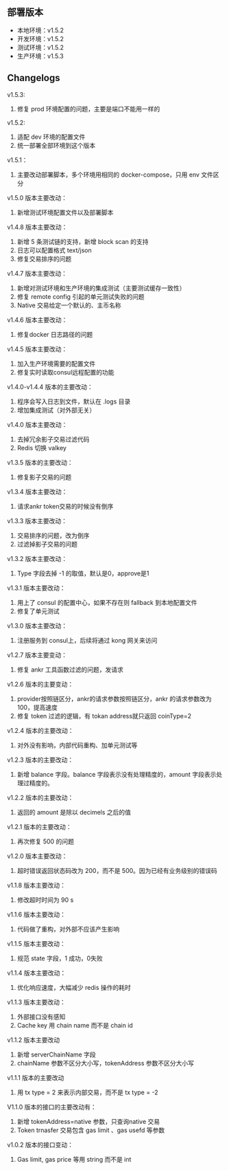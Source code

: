 
## 部署版本

- 本地环境：v1.5.2
- 开发环境：v1.5.2
- 测试环境：v1.5.2
- 生产环境：v1.5.3

## Changelogs

v1.5.3:
1. 修复 prod 环境配置的问题，主要是端口不能用一样的

v1.5.2:
1. 适配 dev 环境的配置文件
2. 统一部署全部环境到这个版本

v1.5.1：
1. 主要改动部署脚本，多个环境用相同的 docker-compose，只用 env 文件区分

v1.5.0 版本主要改动：
1. 新增测试环境配置文件以及部署脚本

v1.4.8 版本主要改动：
1. 新增 5 条测试链的支持，新增 block scan 的支持
2. 日志可以配置格式 text/json
3. 修复交易排序的问题

v1.4.7 版本主要改动：
1. 新增对测试环境和生产环境的集成测试（主要测试缓存一致性）
2. 修复 remote config 引起的单元测试失败的问题
3. Native 交易给定一个默认的、主币名称

v1.4.6 版本主要改动：
1. 修复docker 日志路径的问题

v1.4.5 版本主要改动：
1. 加入生产环境需要的配置文件
2. 修复实时读取consul远程配置的功能

v1.4.0-v1.4.4 版本的主要改动：
1. 程序会写入日志到文件，默认在 .logs 目录
2. 增加集成测试（对外部无关）

v1.4.0 版本主要改动：
1. 去掉冗余影子交易过滤代码
2. Redis 切换 valkey

v1.3.5 版本的主要改动：
1. 修复影子交易的问题

v1.3.4 版本主要改动：
1. 请求ankr token交易的时候没有倒序

v1.3.3 版本主要改动：
1. 交易排序的问题，改为倒序
2. 过滤掉影子交易的问题

v1.3.2 版本主要改动：
1. Type 字段去掉 -1 的取值，默认是0，approve是1

v1.3.1 版本主要改动：
1. 用上了 consul 的配置中心，如果不存在则 fallback 到本地配置文件
2. 修复了单元测试

v1.3.0 版本主要改动：
1. 注册服务到 consul上，后续将通过 kong 网关来访问

v1.2.7 版本主要变动：
1. 修复 ankr 工具函数过滤的问题，发请求

v1.2.6 版本的主要变动：
1. provider按照链区分，ankr的请求参数按照链区分，ankr 的请求参数改为 100，提高速度
2. 修复 token 过滤的逻辑，有 tokan address就只返回 coinType=2

v1.2.4 版本的主要改动：
1. 对外没有影响，内部代码重构、加单元测试等

v1.2.3 版本的主要改动：
1. 新增 balance 字段。balance 字段表示没有处理精度的，amount 字段表示处理过精度的。

v1.2.2 版本的主要改动：
1. 返回的 amount 是除以 decimels 之后的值

v1.2.1 版本的主要改动：
1. 再次修复 500 的问题

v1.2.0 版本主要改动：
1. 超时错误返回状态码改为 200，而不是 500。因为已经有业务级别的错误码

v1.1.8 版本主要改动：
1. 修改超时时间为 90 s

v1.1.6 版本主要改动：
1. 代码做了重构，对外部不应该产生影响

v1.1.5 版本主要改动：
1. 规范 state 字段，1 成功，0失败

v1.1.4 版本主要改动：
1. 优化响应速度，大幅减少 redis 操作的耗时

v1.1.3 版本主要改动：
1. 外部接口没有感知
2. Cache key 用 chain name 而不是 chain id

v1.1.2 版本主要改动
1. 新增 serverChainName 字段
2. chainName 参数不区分大小写，tokenAddress 参数不区分大小写

v1.1.1 版本的主要改动
1. 用 tx type = 2 来表示内部交易，而不是 tx type = -2

V1.1.0 版本的接口的主要改动有：
1. 新增 tokenAddress=native 参数，只查询native 交易
2. Token trnasfer 交易包含 gas limit 、gas usefd 等参数

v1.0.2 版本的接口变动：
1. Gas limit, gas price 等用 string 而不是 int
